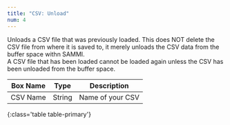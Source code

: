 ```yaml
---
title: "CSV: Unload"
num: 4
---
```


Unloads a CSV file that was previously loaded. This does NOT delete the CSV file from where it is saved to, it merely unloads the CSV data from the buffer space withn SAMMI.\
A CSV file that has been loaded cannot be loaded again unless the CSV has been unloaded from the buffer space.

| Box Name | Type | Description |
|-------|--------|--------
|CSV Name|String|Name of your CSV
{:class='table table-primary'}









